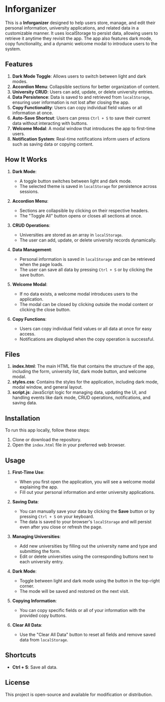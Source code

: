 # Inforganizer

This is a **Inforganizer** designed to help users store, manage, and edit their personal information, university applications, and related data in a customizable manner. It uses localStorage to persist data, allowing users to retrieve it anytime they revisit the app. The app also features dark mode, copy functionality, and a dynamic welcome modal to introduce users to the system.

## Features

1. **Dark Mode Toggle**: Allows users to switch between light and dark modes.
2. **Accordion Menu**: Collapsible sections for better organization of content.
3. **University CRUD**: Users can add, update, or delete university entries.
4. **Data Persistence**: Data is saved to and retrieved from `localStorage`, ensuring user information is not lost after closing the app.
5. **Copy Functionality**: Users can copy individual field values or all information at once.
6. **Auto-Save Shortcut**: Users can press `Ctrl + S` to save their current data without interacting with buttons.
7. **Welcome Modal**: A modal window that introduces the app to first-time users.
8. **Notification System**: Real-time notifications inform users of actions such as saving data or copying content.

## How It Works

1. **Dark Mode**:

   - A toggle button switches between light and dark mode.
   - The selected theme is saved in `localStorage` for persistence across sessions.

2. **Accordion Menu**:

   - Sections are collapsible by clicking on their respective headers.
   - The "Toggle All" button opens or closes all sections at once.

3. **CRUD Operations**:

   - Universities are stored as an array in `localStorage`.
   - The user can add, update, or delete university records dynamically.

4. **Data Management**:

   - Personal information is saved in `localStorage` and can be retrieved when the page loads.
   - The user can save all data by pressing `Ctrl + S` or by clicking the save button.

5. **Welcome Modal**:

   - If no data exists, a welcome modal introduces users to the application.
   - The modal can be closed by clicking outside the modal content or clicking the close button.

6. **Copy Functions**:
   - Users can copy individual field values or all data at once for easy access.
   - Notifications are displayed when the copy operation is successful.

## Files

1. **index.html**: The main HTML file that contains the structure of the app, including the form, university list, dark mode button, and welcome modal.
2. **styles.css**: Contains the styles for the application, including dark mode, modal window, and general layout.
3. **script.js**: JavaScript logic for managing data, updating the UI, and handling events like dark mode, CRUD operations, notifications, and saving data.

## Installation

To run this app locally, follow these steps:

1. Clone or download the repository.
2. Open the `index.html` file in your preferred web browser.

## Usage

1. **First-Time Use**:

   - When you first open the application, you will see a welcome modal explaining the app.
   - Fill out your personal information and enter university applications.

2. **Saving Data**:

   - You can manually save your data by clicking the **Save** button or by pressing `Ctrl + S` on your keyboard.
   - The data is saved to your browser's `localStorage` and will persist even after you close or refresh the page.

3. **Managing Universities**:

   - Add new universities by filling out the university name and type and submitting the form.
   - Edit or delete universities using the corresponding buttons next to each university entry.

4. **Dark Mode**:

   - Toggle between light and dark mode using the button in the top-right corner.
   - The mode will be saved and restored on the next visit.

5. **Copying Information**:

   - You can copy specific fields or all of your information with the provided copy buttons.

6. **Clear All Data**:
   - Use the "Clear All Data" button to reset all fields and remove saved data from `localStorage`.

## Shortcuts

- **Ctrl + S**: Save all data.

## License

This project is open-source and available for modification or distribution.
